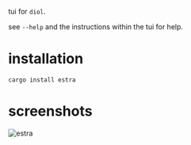 tui for `diol`.

see `--help` and the instructions within the tui for help.

# installation
```
cargo install estra
```

# screenshots
![estra](https://github.com/sarah-ek/estra/assets/40109184/06f044e5-4f0f-4d1c-b74c-7fa470f94cdf)
